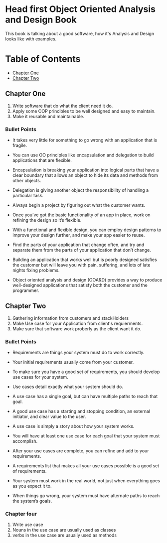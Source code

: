 # Head first Object Oriented Analysis and Design Book
   This book is talking about a good software, how it's Analysis and Design looks like with examples.

# Table of Contents
* [Chapter One](#chapter-one)
* [Chapter Two](#chapter-two)

## Chapter One

  1. Write software that do what the client need it do.
  2. Apply some OOP princibles to be well designed and easy to maintain.
  3. Make it reusable and maintainable.
  
  ### Bullet Points

  * It takes very little for something to go wrong with an application that is fragile.

  * You can use OO principles like encapsulation and delegation to build applications that are flexible.

  * Encapsulation is breaking your application into logical parts that have a clear boundary that allows an object to hide its data and methods from other objects.

  * Delegation is giving another object the responsibility of handling a particular task.

  * Always begin a project by figuring out what the customer wants.

  * Once you’ve got the basic functionality of an app in place, work on refining the design so it’s flexible.

  * With a functional and flexible design, you can employ design patterns to improve your design further, and make your app easier to reuse.

  * Find the parts of your application that change often, and try and separate them from the parts of your application that don’t change.

  * Building an application that works well but is poorly designed satisfies the customer but will leave you with pain, suffering, and lots of late nights fixing problems.

  * Object oriented analysis and design (OOA&D) provides a way to produce well-designed applications that satisfy both the customer and the programmer.


## Chapter Two
   1. Gathering information from customers and stackHolders
   2. Make Use case for your Application from client's requierments.
   3. Make sure that software work proberly as the client want it do.

  ### Bullet Points
   * Requirements are things your system must do to work correctly.

   * Your initial requirements usually come from your customer.

   * To make sure you have a good set of requirements, you should develop use cases for your system.

   * Use cases detail exactly what your system should do.

   * A use case has a single goal, but can have multiple paths to reach that goal.

   * A good use case has a starting and stopping condition, an external initiator, and clear value to the user.

   * A use case is simply a story about how your system works.

   * You will have at least one use case for each goal that your system must accomplish.

   * After your use cases are complete, you can refine and add to your requirements.

   * A requirements list that makes all your use cases possible is a good set of requirements.

   * Your system must work in the real world, not just when everything goes as you expect it to.

   * When things go wrong, your system must have alternate paths to reach the system’s goals.



### Chapter four
   1. Write use case
   2. Nouns in the use case are usually used as classes
   3. verbs in the use case are usually used as methods 
